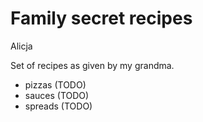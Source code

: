 # Family secret recipes

Alicja

Set of recipes as given by my grandma.

- pizzas (TODO)
- sauces (TODO)
- spreads (TODO)

